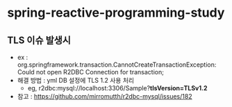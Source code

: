 # spring-reactive-programming-study

## TLS 이슈 발생시
- ex : org.springframework.transaction.CannotCreateTransactionException: Could not open R2DBC Connection for transaction;
- 해결 방법 : yml DB 설정에 TLS 1.2 사용 처리
  -  eg, r2dbc:mysql://localhost:3306/Sample?**tlsVersion=TLSv1.2**
- 참고 : https://github.com/mirromutth/r2dbc-mysql/issues/182
